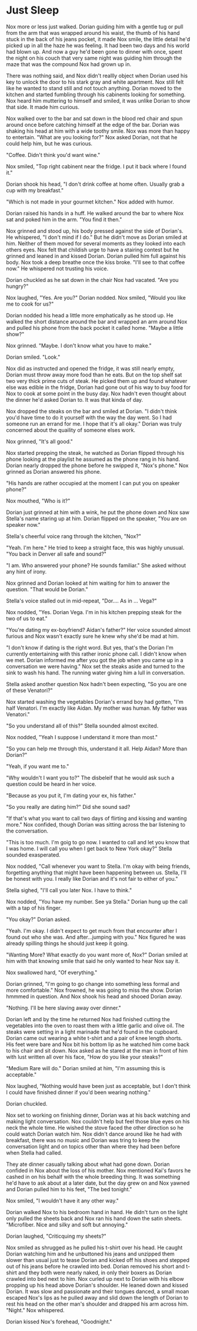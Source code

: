 # Just Sleep

Nox more or less just walked.  Dorian guiding him with a gentle tug or pull from the arm that was wrapped around his waist, the thumb of his hand stuck in the back of his jeans pocket, it made Nox smile, the little detail he'd picked up in all the haze he was feeling.  It had been two days and his world had blown up.  And now a guy he'd been gone to dinner with once, spent the night on his couch that very same night was guiding him through the maze that was the compound Nox had grown up in.

There was nothing said, and Nox didn't reallly object when Dorian used his key to unlock the door to his stark gray and white apartment.  Nox still felt like he wanted to stand still and not touch anything.  Dorian moved to the kitchen and started fumbling through his cabinents looking for something.  Nox heard him muttering to himself and smiled, it was unlike Dorian to show that side.  It made him curious. 

Nox walked over to the bar and sat down in the blood red chair and spun around once before catching himself at the edge of the bar.  Dorian was shaking his head at him with a wide toothy smile.  Nox was more than happy to entertain.  "What are you looking for?"  Nox asked Dorian, not that he could help him, but he was curious.

"Coffee.  Didn't think you'd want wine."

Nox smiled, "Top right cabinent near the fridge.  I put it back where I found it."

Dorian shook his head, "I don't drink coffee at home often.  Usually grab a cup with my breakfast."

"Which is not made in your gourmet kitchen."  Nox added with humor.

Dorian raised his hands in a huff.  He walked around the bar to where Nox sat and poked him in the arm.  "You find it then."

Nox grinned and stood up, his body pressed against the side of Dorian's.  He whispered, "I don't mind if I do."  But he didn't move as Dorian smiled at him.  Neither of them moved for several moments as they looked into each others eyes.  Nox felt that childish urge to have a stairing contest but he grinned and leaned in and kissed Dorian.  Dorian pulled him full against his body.  Nox took a deep breathe once the kiss broke.  "I'll see to that coffee now."  He whispered not trusting his voice.

Dorian chuckled as he sat down in the chair Nox had vacated.  "Are you hungry?"

Nox laughed, "Yes.  Are you?"  Dorian nodded.  Nox smiled, "Would you like me to cook for us?"

Dorian nodded his head a little more emphatically as he stood up.  He walked the short distance around the bar and wrapped an arm around Nox and pulled his phone from the back pocket it called home.  "Maybe a little show?"

Nox grinned.  "Maybe.  I don't know what you have to make."

Dorian smiled.  "Look."

Nox did as instructed and opened the fridge, it was still nearly empty, Dorian must throw away more food than he eats.  But on the top shelf sat two very thick prime cuts of steak.   He picked them up and found whatever else was edible in the fridge, Dorian had gone out of his way to buy food for Nox to cook at some point in the busy day.  Nox hadn't even thought about the dinner he'd asked Dorian to.  It was that kinda of day.

Nox dropped the steaks on the bar and smiled at Dorian. "I didn't think you'd have time to do it yourself with the way the day went.  So I had someone run an errand for me.  I hope that it's all okay."  Dorian was truly concerned about the quaility of someone elses work.  

Nox grinned, "It's all good."

Nox started prepping the steak, he watched as Dorian flipped through his phone looking at the playlist he assumed as the phone rang in his hand.  Dorian nearly dropped the phone before he swipped it, "Nox's phone."  Nox grinned as Dorian answered his phone.

"His hands are rather occupied at the moment I can put you on speaker phone?"

Nox mouthed, "Who is it?"

Dorian just grinned at him with a wink, he put the phone down and Nox saw Stella's name staring up at him.  Dorian flipped on the speaker, "You are on speaker now."

Stella's cheerful voice rang through the kitchen, "Nox?"

"Yeah.  I'm here."  He tried to keep a straight face, this was highly unusual.  "You back in Denver all safe and sound?"

"I am.  Who answered your phone?  He sounds familiar."  She asked without any hint of irony.

Nox grinned and Dorian looked at him waiting for him to answer the question.  "That would be Dorian."

Stella's voice stalled out in mid-repeat, "Dor.... As in ... Vega?"

Nox nodded, "Yes.  Dorian Vega.  I'm in his kitchen prepping steak for the two of us to eat."

"You're dating my ex-boyfriend?  Aidan's father?"  Her voice sounded almost furious and Nox wasn't exactly sure he knew why she'd be mad at him.

"I don't know if dating is the right word.  But yes, that's the Dorian I'm currently entertaining with this rather ironic phone call.  I didn't know when we met.  Dorian informed me after you got the job when you came up in a conversation we were having."  Nox set the steaks aside and turned to the sink to wash his hand.  The running water giving him a lull in conversation.

Stella asked another question Nox hadn't been expecting, "So you are one of these Venatori?"

Nox started washing the vegetables Dorian's errand boy had gotten, "I'm half Venatori.  I'm exactly like Aidan.  My mother was human.  My father was Venatori."

"So you understand all of this?"  Stella sounded almost excited.

Nox nodded, "Yeah I suppose I understand it more than most."

"So you can help me through this, understand it all.  Help Aidan?  More than Dorian?"

"Yeah, if you want me to."

"Why wouldn't I want you to?"  The disbeleif that he would ask such a question could be heard in her voice.

"Because as you put it, I'm dating your ex, his father."

"So you really are dating him?"  Did she sound sad?  

"If that's what you want to call two days of flirting and kissing and wanting more."  Nox confided, though Dorian was sitting across the bar listening to the conversation. 

"This is too much.  I'm goig to go now.  I wanted to call and let you know that I was home.  I will call you when I get back to New York okay?"  Stella sounded exasperated.

Nox nodded, "Call whenever you want to Stella. I'm okay with being friends, forgetting anything that might have been happening between us.  Stella, I'll be honest with you.  I really like Dorian and it's not fair to either of you."

Stella sighed, "I'll call you later Nox.  I have to think."

Nox nodded, "You have my number.  See ya Stella."  Dorian hung up the call with a tap of his finger.  

"You okay?"  Dorian asked.

"Yeah.  I'm okay.  I didn't expect to get much from that encounter after I found out who she was.  And after...jumping with you."  Nox figured he was already spilling things he should just keep it going.

"Wanting More?  What exactly do you want more of, Nox?"  Dorian smiled at him with that knowing smile that said he only wanted to hear Nox say it.

Nox swallowed hard, "Of everything."

Dorian grinned, "I'm going to go change into something less formal and more comfortable."  Nox frowned, he was going to miss the show.  Dorian hmmmed in question.  And Nox shook his head and shooed Dorian away.

"Nothing.  I'll be here slaving away over dinner."

Dorian left and by the time he returned Nox had finished cutting the vegetables into the oven to roast them with a little garlic and olive oil.  The steaks were setting in a light marinade that he'd found in the cupboard.  Dorian came out wearing a white t-shirt and a pair of knee length shorts.  His feet were bare and Nox bit his bottom lip as he watched him come back to his chair and sit down.  Nox asked as he stared at the man in front of him with lust written all over his face, "How do you like your steaks?"

"Medium Rare will do."  Dorian smiled at him, "I'm assuming this is acceptable."

Nox laughed, "Nothing would have been just as acceptable, but I don't think I could have finished dinner if you'd been wearing nothing."

Dorian chuckled.  

Nox set to working on finishing dinner, Dorian was at his back watching and making light conversation.  Nox couldn't help but feel those blue eyes on his neck the whole time.  He wished the stove faced the other direction so he could watch Dorian watch him.  Nox didn't dance around like he had with breakfast, there was no music and Dorian was tring to keep the conversation light and on topics other than where they had been before when Stella had called.

They ate dinner casually talking about what had gone down.  Dorian confided in Nox about the loss of his mother.  Nox mentioned Kai's favors he cashed in on his behalf with the whole breeding thing.  It was something he'd have to ask about at a later date, but the day grew on and Nox yawned and Dorian pulled him to his feet, "The bed tonight."

Nox smiled, "I wouldn't have it any other way."

Dorian walked Nox to his bedroom hand in hand.  He didn't turn on the light only pulled the sheets back and Nox ran his hand down the satin sheets.  "Microfiber.  Nice and silky and soft but annoying."

Dorian laughed, "Criticquing my sheets?"

Nox smiled as shrugged as he pulled his t-shirt over his head.  He caught Dorian watching him and he unbuttoned his jeans and unzipped them slower than usual just to tease Dorian and kicked off his shoes and stepped out of his jeans before he crawled into bed.  Dorian removed his short and t-shirt and they both were nearly naked, in only their boxers as Dorian crawled into bed next to him.  Nox curled up next to Dorian with his elbow propping up his head above Dorian's shoulder.  He leaned down and kissed Dorian.  It was slow and passionate and their tongues danced, a small moan escaped Nox's lips as he pulled away and slid down the length of Dorian to rest his head on the other man's shoulder and drapped his arm across him.  "Night."  Nox whispered.

Dorian kissed Nox's forehead, "Goodnight."



